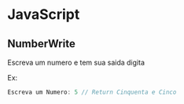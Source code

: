# JavaScript


## NumberWrite
Escreva um numero e tem sua saida digita

Ex:
```javascript
Escreva um Numero: 5 // Return Cinquenta e Cinco

```
